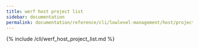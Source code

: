```yaml
---
title: werf host project list
sidebar: documentation
permalink: documentation/reference/cli/lowlevel-management/host/project/list.html
---
```


{% include /cli/werf_host_project_list.md %}
